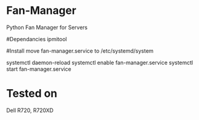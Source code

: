 # Fan-Manager
Python Fan Manager for Servers

#Dependancies
ipmitool

#Install
move fan-manager.service to /etc/systemd/system

systemctl daemon-reload
systemctl enable fan-manager.service
systemctl start fan-manager.service

# Tested on 
Dell R720, R720XD

